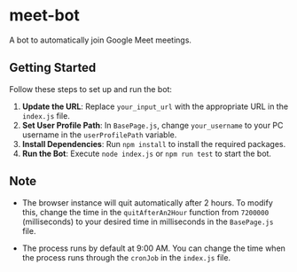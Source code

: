 # meet-bot

A bot to automatically join Google Meet meetings.

## Getting Started

Follow these steps to set up and run the bot:

1. **Update the URL**: Replace `your_input_url` with the appropriate URL in the `index.js` file.
2. **Set User Profile Path**: In `BasePage.js`, change `your_username` to your PC username in the `userProfilePath` variable.
3. **Install Dependencies**: Run `npm install` to install the required packages.
4. **Run the Bot**: Execute `node index.js` or `npm run test` to start the bot.

## Note

- The browser instance will quit automatically after 2 hours. To modify this, change the time in the `quitAfterAn2Hour` function from `7200000` (milliseconds) to your desired time in milliseconds in the `BasePage.js` file.

- The process runs by default at 9:00 AM. You can change the time when the process runs through the `cronJob` in the `index.js` file.
